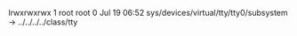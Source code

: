 lrwxrwxrwx 1 root root 0 Jul 19 06:52 sys/devices/virtual/tty/tty0/subsystem -> ../../../../class/tty
